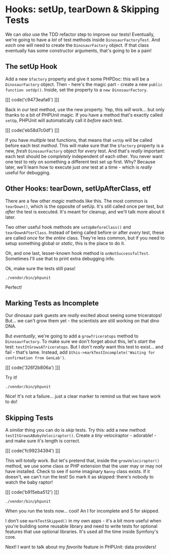 # Hooks: setUp, tearDown & Skipping Tests

We can *also* use the TDD refactor step to improve our tests! Eventually, we're
going to have a *lot* of test methods inside `DinosaurFactoryTest`. And *each* one
will need to create the `DinosaurFactory` object. If that class eventually has some
constructor arguments, that's going to be a pain!

## The setUp Hook

Add a new `$factory` property and give it some PHPDoc: this will be a `DinosaurFactory`
object. Then - here's the magic part - create a new `public function setUp()`.
Inside, set the property to a `new DinosaurFactory`.

[[[ code('c9473eafa6') ]]]

Back in our test method, use the new property. Yep, this *will* work... but only
thanks to a bit of PHPUnit magic. If you have a method that's exactly called `setUp`,
PHPUnit will automatically call it *before* each test.

[[[ code('eb58d7c0df') ]]]

If you have *multiple* test functions, that means that `setUp` will be called before
each test *method*. This will make sure that the `$factory` property is a new, *fresh*
`DinosaurFactory` object for *every* test. And that's *really* important: each test
should be *completely* independent of each other. You never want one test to rely
on something a different test set up first. Why? Because later, we'll learn how to
execute just *one* test at a time - which is *really* useful for debugging.

## Other Hooks: tearDown, setUpAfterClass, etf

There are a few other *magic* methods like this. The most common is `tearDown()`,
which is the opposite of setUp. It's still called once per test, but *after*
the test is executed. It's meant for cleanup, and we'll talk more about it later.

Two other useful hook methods are `setUpBeforeClass()` and `tearDownAfterClass`.
Instead of being called before or after *every* test, these are called *once* for
the *entire* class. They're less common, but if you need to setup something global
or *static*, this is the place to do it.

Oh, and one last, lesser-known hook method is `onNotSuccessfulTest`. Sometimes I'll
use that to print extra debugging info.

Ok, make sure the tests still pass!

```terminal-silent
./vendor/bin/phpunit
```

Perfect!

## Marking Tests as Incomplete

Our dinosaur park guests are *really* excited about seeing some triceratops! But...
we can't grow them yet - the scientists are still working on that dino DNA.

But *eventually*, we're going to add a `growTriceratops` method to `DinosaurFactory`.
To make sure we don't forget about this, let's *start* the test: `testItGrowsATriceratops`.
But I don't *really* want this test to exist... and fail - that's lame. Instead,
add `$this->markTestIncomplete('Waiting for confirmation from GenLab')`.

[[[ code('326f2b806a') ]]]

Try it!

```terminal-silent
./vendor/bin/phpunit
```

Nice! It's not a failure... just a clear marker to remind us that we have work to do!

## Skipping Tests

A *similar* thing you can do is *skip* tests. Try this: add a new method:
`testItGrowsABabyVelociraptor()`. Create a *tiny* velociraptor - adorable! - and
make sure it's length is correct.

[[[ code('fc99234394') ]]]

This will *totally* work. But let's pretend that, inside the `growVelociraptor()`
method, we use some class or PHP extension that the user may or may not have installed.
Check to see if some imaginary `Nanny` class exists. If it doesn't, we can't
run the test! So mark it as skipped: there's nobody to watch the baby raptor!

[[[ code('b915eba512') ]]]

```terminal-silent
./vendor/bin/phpunit
```

When you run the tests now... cool! An I for incomplete and S for skipped.

I don't use `markTestSkipped()` in my own apps - it's a bit more useful when
you're building some reusable library and need to write tests for optional features
that use optional libraries. It's used all the time inside Symfony's core.

Next! I want to talk about my *favorite* feature in PHPUnit: data providers!

